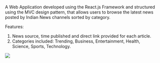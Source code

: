 A Web Application developed using the React.js Framework and structured using the MVC design pattern, that allows users to browse the latest news posted by Indian News channels sorted by category.

Features:
1. News source, time published and direct link provided for each article.
2. Categories included: Trending, Business, Entertainment, Health, Science, Sports, Technology.

![](INews.jpg)
